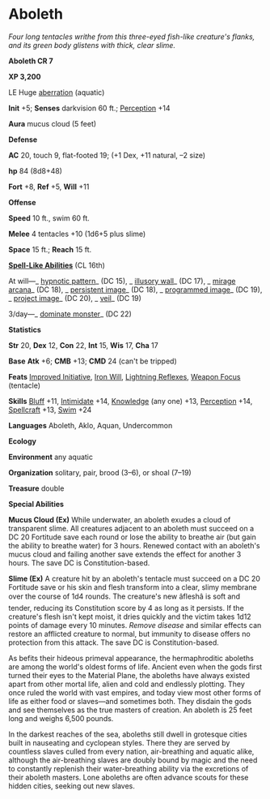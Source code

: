 # Aboleth

_Four long tentacles writhe from this three-eyed fish-like creature's flanks, and its green body glistens with thick, clear slime._

**Aboleth CR 7**

**XP 3,200**

LE Huge [aberration](creatureTypes.html#_aberration) (aquatic)

**Init** +5; **Senses** darkvision 60 ft.; [Perception](../skills/perception.html#_perception) +14

**Aura** mucus cloud (5 feet)

**Defense**

**AC** 20, touch 9, flat-footed 19; (+1 Dex, +11 natural, –2 size)

**hp** 84 (8d8+48)

**Fort** +8, **Ref** +5, **Will** +11

**Offense**

**Speed** 10 ft., swim 60 ft.

**Melee** 4 tentacles +10 (1d6+5 plus slime)

**Space** 15 ft.; **Reach** 15 ft.

**[Spell-Like Abilities](universalMonsterRules.html#_spell-like-abilities)** (CL 16th)

At will—_ [hypnotic pattern](../spells/hypnoticPattern.html#_hypnotic-pattern)_ (DC 15), _ [illusory wall](../spells/illusoryWall.html#_illusory-wall)_ (DC 17), _ [mirage arcana](../spells/mirageArcana.html#_mirage-arcana)_ (DC 18), _ [persistent image](../spells/persistentImage.html#_persistent-image)_ (DC 18), _ [programmed image](../spells/programmedImage.html#_programmed-image)_ (DC 19), _ [project image](../spells/projectImage.html#_project-image)_ (DC 20), _ [veil](../spells/veil.html#_veil)_ (DC 19)

3/day—_ [dominate monster](../spells/dominateMonster.html#_dominate-monster)_ (DC 22)

**Statistics**

**Str** 20, **Dex** 12, **Con** 22, **Int** 15, **Wis** 17, **Cha** 17

**Base**  **Atk** +6; **CMB** +13; **CMD** 24 (can't be tripped)

**Feats** [Improved Initiative](../feats.html#_improved-initiative), [Iron Will](../feats.html#_iron-will), [Lightning Reflexes](../feats.html#_lightning-reflexes), [Weapon Focus](../feats.html#_weapon-focus) (tentacle)

**Skills** [Bluff](../skills/bluff.html#_bluff) +11, [Intimidate](../skills/intimidate.html#_intimidate) +14, [Knowledge](../skills/knowledge.html#_knowledge) (any one) +13, [Perception](../skills/perception.html#_perception) +14, [Spellcraft](../skills/spellcraft.html#_spellcraft) +13, [Swim](../skills/swim.html#_swim) +24

**Languages** Aboleth, Aklo, Aquan, Undercommon

**Ecology**

**Environment** any aquatic

**Organization** solitary, pair, brood (3–6), or shoal (7–19)

**Treasure** double

**Special Abilities**

**Mucus Cloud (Ex)** While underwater, an aboleth exudes a cloud of transparent slime. All creatures adjacent to an aboleth must succeed on a DC 20 Fortitude save each round or lose the ability to breathe air (but gain the ability to breathe water) for 3 hours. Renewed contact with an aboleth's mucus cloud and failing another save extends the effect for another 3 hours. The save DC is Constitution-based.

**Slime (Ex)** A creature hit by an aboleth's tentacle must succeed on a DC 20 Fortitude save or his skin and flesh transform into a clear, slimy membrane over the course of 1d4 rounds. The creature's new âfleshâ is soft and tender, reducing its Constitution score by 4 as long as it persists. If the creature's flesh isn't kept moist, it dries quickly and the victim takes 1d12 points of damage every 10 minutes. _Remove disease_ and similar effects can restore an afflicted creature to normal, but immunity to disease offers no protection from this attack. The save DC is Constitution-based.

As befits their hideous primeval appearance, the hermaphroditic aboleths are among the world's oldest forms of life. Ancient even when the gods first turned their eyes to the Material Plane, the aboleths have always existed apart from other mortal life, alien and cold and endlessly plotting. They once ruled the world with vast empires, and today view most other forms of life as either food or slaves—and sometimes both. They disdain the gods and see themselves as the true masters of creation. An aboleth is 25 feet long and weighs 6,500 pounds.

In the darkest reaches of the sea, aboleths still dwell in grotesque cities built in nauseating and cyclopean styles. There they are served by countless slaves culled from every nation, air-breathing and aquatic alike, although the air-breathing slaves are doubly bound by magic and the need to constantly replenish their water-breathing ability via the excretions of their aboleth masters. Lone aboleths are often advance scouts for these hidden cities, seeking out new slaves.

